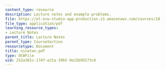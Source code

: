 ```yaml
---
content_type: resource
description: Lecture notes and example problems.
file: https://ol-ocw-studio-app-production.s3.amazonaws.com/courses/18-305-advanced-analytic-methods-in-science-and-engineering-fall-2004/252a381c174fe21a39b59e15b9d173cd_nineten.pdf
file_type: application/pdf
learning_resource_types:
- Lecture Notes
parent_title: Lecture Notes
parent_type: CourseSection
resourcetype: Document
title: nineten.pdf
type: OCWFile
uid: 252a381c-174f-e21a-39b5-9e15b9d173cd
---
```

